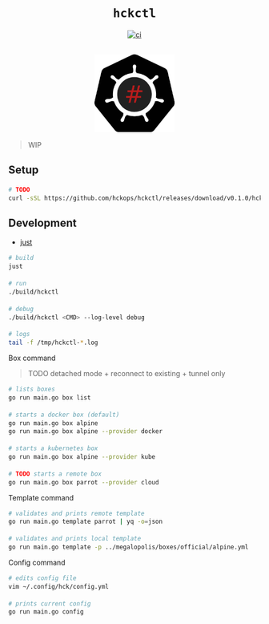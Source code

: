 <h1 align="center"><code>hckctl</code></h1>

<div align="center">
  <a href="https://github.com/hckops/hckctl/actions/workflows/ci.yaml">
    <img src="https://github.com/hckops/hckctl/actions/workflows/ci.yaml/badge.svg" alt="ci">
  </a>
</div>
<br>

<p align="center">
  <img width="160" src="docs/logo.svg" alt="logo">
</p>

<!--
The Cloud Native HaCKing Tool
-->

> WIP

## Setup

```bash
# TODO
curl -sSL https://github.com/hckops/hckctl/releases/download/v0.1.0/hckctl_linux_x86_64.tar.gz | tar -xzf - -C /usr/local/bin
```

## Development

* [just](https://github.com/casey/just)

```bash
# build
just

# run
./build/hckctl

# debug
./build/hckctl <CMD> --log-level debug

# logs
tail -f /tmp/hckctl-*.log
```

Box command

> TODO detached mode + reconnect to existing + tunnel only

```bash
# lists boxes
go run main.go box list

# starts a docker box (default)
go run main.go box alpine
go run main.go box alpine --provider docker

# starts a kubernetes box
go run main.go box alpine --provider kube

# TODO starts a remote box
go run main.go box parrot --provider cloud
```

Template command
```bash
# validates and prints remote template
go run main.go template parrot | yq -o=json

# validates and prints local template
go run main.go template -p ../megalopolis/boxes/official/alpine.yml
```

Config command
```bash
# edits config file
vim ~/.config/hck/config.yml

# prints current config
go run main.go config
```
